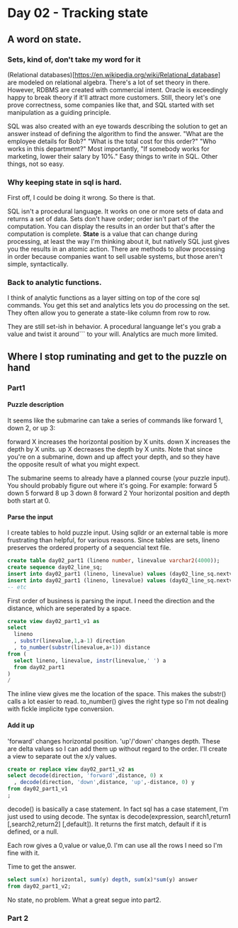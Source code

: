 # Day 02 - Tracking state
## A word on state.
### Sets, kind of, don't take my word for it
(Relational databases)[https://en.wikipedia.org/wiki/Relational_database] are modeled on relational algebra. There's a lot of set theory in there. However, RDBMS are created with commercial intent. Oracle is exceedingly happy to break theory if it'll attract more customers. Still, theory let's one prove correctness, some companies like that, and SQL started with set manipulation as a guiding principle.

SQL was also created with an eye towards describing the solution to get an answer instead of defining the algorithm to find the answer. "What are the employee details for Bob?" "What is the total cost for this order?" "Who works in this department?" Most importantly, "If somebody works for marketing, lower their salary by 10%." Easy things to write in SQL. Other things, not so easy.

### Why keeping state in sql is hard.
First off, I could be doing it wrong. So there is that.

SQL isn't a procedural language. It works on one or more sets of data and returns a set of data. Sets don't have order; order isn't part of the computation. You can display the results in an order but that's after the computation is complete. **State** is a value that can change during processing, at least the way I'm thinking about it, but natively SQL just gives you the results in an atomic action. There are methods to allow processing in order because companies want to sell usable systems, but those aren't simple, syntactically.

### Back to analytic functions.
I think of analytic functions as a layer sitting on top of the core sql commands. You get this set and analytics lets you do processing on the set. They often allow you to generate a state-like column from row to row.

They are still set-ish in behavior. A procedural languange let's you grab a value and twist it around``` to your will. Analytics are much more limited.

## Where I stop ruminating and get to the puzzle on hand
### Part1
#### Puzzle description
It seems like the submarine can take a series of commands like forward 1, down 2, or up 3:

forward X increases the horizontal position by X units.
down X increases the depth by X units.
up X decreases the depth by X units.
Note that since you're on a submarine, down and up affect your depth, and so they have the opposite result of what you might expect.

The submarine seems to already have a planned course (your puzzle input). You should probably figure out where it's going. For example:
forward 5
down 5
forward 8
up 3
down 8
forward 2
Your horizontal position and depth both start at 0. 

#### Parse the input
I create tables to hold  puzzle input. Using sqlldr or an external table is more frustrating than helpful, for various reasons. Since tables are sets, lineno preserves the ordered property of a sequencial text file.
```sql
create table day02_part1 (lineno number, linevalue varchar2(4000));
create sequence day02_line_sq;
insert into day02_part1 (lineno, linevalue) values (day02_line_sq.nextval,'forward 1');
insert into day02_part1 (lineno, linevalue) values (day02_line_sq.nextval,'down 5');
-- etc
```

First order of business is parsing the input. I need the direction and the distance, which are seperated by a space.
```sql
create view day02_part1_v1 as
select
  lineno
  , substr(linevalue,1,a-1) direction
  , to_number(substr(linevalue,a+1)) distance
from (
  select lineno, linevalue, instr(linevalue,' ') a
  from day02_part1
)
/
```
The inline view gives me the location of the space. This makes the substr() calls a lot easier to read. to_number() gives the right type so I'm not dealing with fickle implicite type conversion.
#### Add it up
'forward' changes horizontal position. 'up'/'down' changes depth. These are delta values so I can add them up without regard to the order. I'll create a view to separate out the x/y values.
```sql
create or replace view day02_part1_v2 as
select decode(direction, 'forward',distance, 0) x
  , decode(direction, 'down',distance, 'up',-distance, 0) y
from day02_part1_v1
;
```
decode() is basically a case statement. In fact sql has a case statement, I'm just used to using decode. The syntax is decode(expression, search1,return1 \[,search2,return2] \[,default]). It returns the first match, default if it is defined, or a null.

Each row gives a 0,value or value,0. I'm can use all the rows I need so I'm fine with it.

Time to get the answer.
```sql
select sum(x) horizontal, sum(y) depth, sum(x)*sum(y) answer
from day02_part1_v2;
```
No state, no problem. What a great segue into part2.
### Part 2
